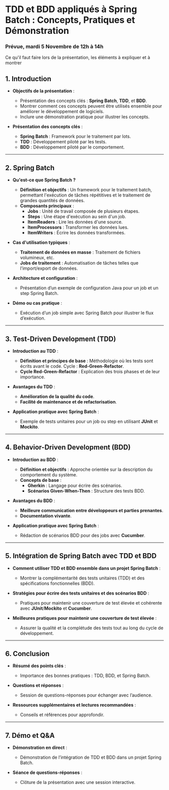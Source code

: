 # TDD et BDD appliqués à Spring Batch : Concepts, Pratiques et Démonstration
### Prévue, mardi 5 Novembre de 12h à 14h
Ce qu'il faut faire lors de la présentation, les éléments à expliquer et à montrer
## 1. Introduction
- **Objectifs de la présentation** :
  - Présentation des concepts clés : **Spring Batch**, **TDD**, et **BDD**.
  - Montrer comment ces concepts peuvent être utilisés ensemble pour améliorer le développement de logiciels.
  - Inclure une démonstration pratique pour illustrer les concepts.

- **Présentation des concepts clés** :
  - **Spring Batch** : Framework pour le traitement par lots.
  - **TDD** : Développement piloté par les tests.
  - **BDD** : Développement piloté par le comportement.

---

## 2. Spring Batch
- **Qu'est-ce que Spring Batch ?**
  - **Définition et objectifs** : Un framework pour le traitement batch, permettant l'exécution de tâches répétitives et le traitement de grandes quantités de données.
  - **Composants principaux** :
    - **Jobs** : Unité de travail composée de plusieurs étapes.
    - **Steps** : Une étape d'exécution au sein d'un job.
    - **ItemReaders** : Lire les données d'une source.
    - **ItemProcessors** : Transformer les données lues.
    - **ItemWriters** : Écrire les données transformées.

- **Cas d'utilisation typiques** :
  - **Traitement de données en masse** : Traitement de fichiers volumineux, etc.
  - **Jobs de traitement** : Automatisation de tâches telles que l’import/export de données.

- **Architecture et configuration** :
  - Présentation d’un exemple de configuration Java pour un job et un step Spring Batch.

- **Démo ou cas pratique** :
  - Exécution d’un job simple avec Spring Batch pour illustrer le flux d’exécution.

---

## 3. Test-Driven Development (TDD)
- **Introduction au TDD** :
  - **Définition et principes de base** : Méthodologie où les tests sont écrits avant le code. Cycle : **Red-Green-Refactor**.
  - **Cycle Red-Green-Refactor** : Explication des trois phases et de leur importance.

- **Avantages du TDD** :
  - **Amélioration de la qualité du code**.
  - **Facilité de maintenance et de refactorisation**.

- **Application pratique avec Spring Batch** :
  - Exemple de tests unitaires pour un job ou step en utilisant **JUnit** et **Mockito**.

---

## 4. Behavior-Driven Development (BDD)
- **Introduction au BDD** :
  - **Définition et objectifs** : Approche orientée sur la description du comportement du système.
  - **Concepts de base** :
    - **Gherkin** : Langage pour écrire des scénarios.
    - **Scénarios Given-When-Then** : Structure des tests BDD.

- **Avantages du BDD** :
  - **Meilleure communication entre développeurs et parties prenantes**.
  - **Documentation vivante**.

- **Application pratique avec Spring Batch** :
  - Rédaction de scénarios BDD pour des jobs avec **Cucumber**.

---

## 5. Intégration de Spring Batch avec TDD et BDD
- **Comment utiliser TDD et BDD ensemble dans un projet Spring Batch** :
  - Montrer la complémentarité des tests unitaires (TDD) et des spécifications fonctionnelles (BDD).

- **Stratégies pour écrire des tests unitaires et des scénarios BDD** :
  - Pratiques pour maintenir une couverture de test élevée et cohérente avec **JUnit**/**Mockito** et **Cucumber**.

- **Meilleures pratiques pour maintenir une couverture de test élevée** :
  - Assurer la qualité et la complétude des tests tout au long du cycle de développement.

---

## 6. Conclusion
- **Résumé des points clés** :
  - Importance des bonnes pratiques : TDD, BDD, et Spring Batch.

- **Questions et réponses** :
  - Session de questions-réponses pour échanger avec l’audience.

- **Ressources supplémentaires et lectures recommandées** :
  - Conseils et références pour approfondir.

---

## 7. Démo et Q&A
- **Démonstration en direct** :
  - Démonstration de l’intégration de TDD et BDD dans un projet Spring Batch.

- **Séance de questions-réponses** :
  - Clôture de la présentation avec une session interactive.

